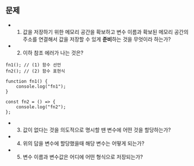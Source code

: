 ## 문제

- 1. 값을 저장하기 위한 메모리 공간을 확보하고 변수 이름과 확보된 메모리 공간의 주소를 연결해서 값을 저장할 수 있게 **준비**하는 것을 무엇이라 하는가?

- 2. 이하 참조 에러가 나는 것은?

```
fn1(); // (1) 함수 선언
fn2(); // (2) 함수 표현식

function fn1() {
	console.log("fn1");
}

const fn2 = () => {
	console.log("fn2");
};
```

- 3. 값이 없다는 것을 의도적으로 명시할 땐 변수에 어떤 것을 할당하는가?

- 4. 위의 답을 변수에 할당했을때 해당 변수는 어떻게 되는가?

- 5. 변수 이름과 변수값은 어디에 어떤 형식으로 저장되는가?
